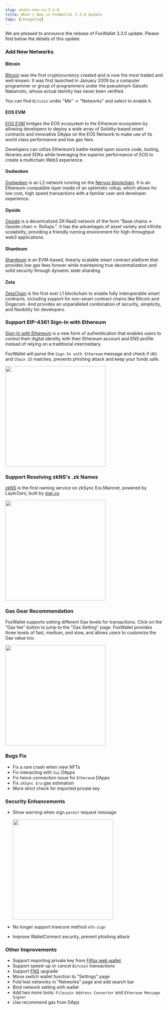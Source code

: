 ```yaml
---
slug: whats-new-in-3-3-0
title: What's New in FoxWallet 3.3.0 Update
tags: [changelog]
---
```


We are pleased to announce the release of FoxWallet 3.3.0 update. Please find below the details of this update.
<!--truncate-->
### Add New Networks

#### Bitcoin
[Bitcoin](https://en.wikipedia.org/wiki/Bitcoin) was the first cryptocurrency created and is now the most traded and well-known. It was first launched in January 2009 by a computer programmer or group of programmers under the pseudonym Satoshi Nakamoto, whose actual identity has never been verified. 

You can find `Bitcoin` under "Me" -> "Networks" and select to enable it. 

#### EOS EVM
[EOS EVM](https://eosnetwork.com/eos-evm/) bridges the EOS ecosystem to the Ethereum ecosystem by allowing developers to deploy a wide array of Solidity-based smart contracts and innovative DApps on the EOS Network to make use of its world class performance and low gas fees. 

Developers can utilize Ethereum’s battle-tested open source code, tooling, libraries and SDKs while leveraging the superior performance of EOS to create a multichain Web3 experience.

#### Godwoken
[Godwoken](https://godwoken.com/) is an L2 network running on the [Nervos blockchain](https://www.nervos.org/). It is an Ethereum-compatible layer inside of an optimistic rollup, which allows for low cost, high speed transactions with a familiar user and developer experience.

#### Opside
[Opside](https://opside.network/) is a decentralized ZK-RaaS network of the form "Base chains <- Opside chain <- Rollups.".
It has the advantages of asset variety and infinite scalability, providing a friendly running environment for high-throughput web3 applications.

#### Shardeum
[Shardeum](https://shardeum.org/) is an EVM-based, linearly scalable smart contract platform that provides low gas fees forever while maintaining true decentralization and solid security through dynamic state sharding.

#### Zeta
[ZetaChain](https://www.zetachain.com/) is the first ever L1 blockchain to enable fully interoperable smart contracts, including support for non-smart contract chains like Bitcoin and Dogecoin. And provides an unparalleled combination of security, simplicity, and flexibility for developers.

### Support EIP-4361 Sign-In with Ethereum
[Sign-In with Ethereum](https://eips.ethereum.org/EIPS/eip-4361) is a new form of authentication that enables users to control their digital identity with their Ethereum account and ENS profile instead of relying on a traditional intermediary.

FoxWallet will parse the `Sign-In with Ethereum` message and check if `URI` and `Chain ID` matches, prevents phishing attack and keep your funds safe.

<img src="/img/blog/siwe.webp" width="320" />

### Support Resolving zkNS's .zk Names
[zkNS](https://app.zkns.domains/) is the first naming service on zkSync Era Mainnet, powered by LayerZero, built by [star.co](https://star.co/).

<img src="/img/blog/zkns-zk.webp" width="320" />

### Gas Gear Recommendation
FoxWallet supports setting different Gas levels for transactions. 
Click on the "Gas fee" button to jump to the "Gas Setting" page. 
FoxWallet provides three levels of fast, medium, and slow, and allows users to customize the Gas value too.

<img src="/img/blog/gas-setting.webp" width="320" />

### Bugs Fix
* Fix a rare crash when view NFTs
* Fix interacting with `Sui` DApps
* Fix twice-connection issue for `Ethereum` DApps
* Fix `zkSync Era` gas estimation
* More strict check for imported private key

### Security Enhancements
* Show warning when sign `permit` request message
    
    <img src="/img/blog/sign-permit.webp" width="320" />

* No longer support insecure method `eth-sign`
* Improve WalletConnect security, prevent phishing attack


### Other Improvements
* Support importing private key from [Filfox web wallet](https://wallet.filfox.info/)
* Support speed-up or cancel `Bitcoin` transactions
* Support [FNS](https://fns.space/) upgrade
* Move switch wallet function to "Settings" page
* Fold test networks in "Networks" page and add search bar
* Bind network setting with wallet
* Add two more tools: `Filecoin Address Converter` and `Ethereum Message Signer`
* Use recommend gas from DApp